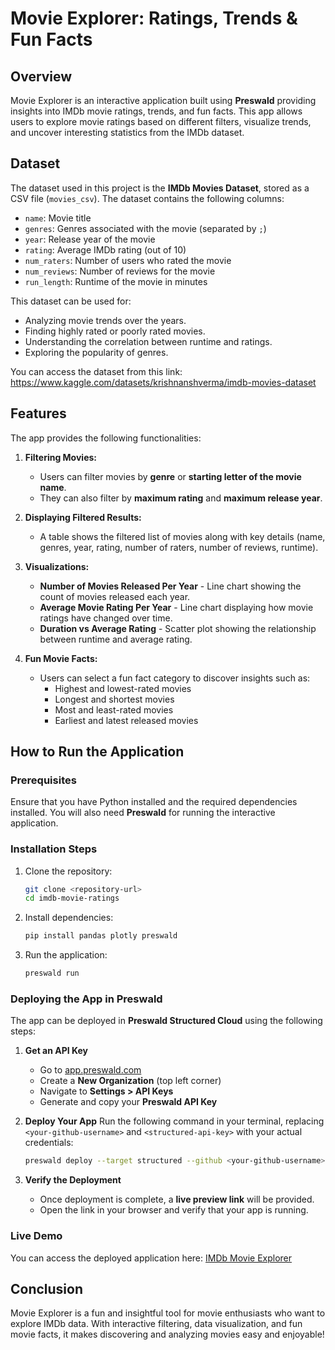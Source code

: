 # Movie Explorer: Ratings, Trends & Fun Facts

## Overview
Movie Explorer is an interactive application built using **Preswald** providing insights into IMDb movie ratings, trends, and fun facts. This app allows users to explore movie ratings based on different filters, visualize trends, and uncover interesting statistics from the IMDb dataset.

## Dataset
The dataset used in this project is the **IMDb Movies Dataset**, stored as a CSV file (`movies_csv`). The dataset contains the following columns:


- `name`: Movie title
- `genres`: Genres associated with the movie (separated by `;`)
- `year`: Release year of the movie
- `rating`: Average IMDb rating (out of 10)
- `num_raters`: Number of users who rated the movie
- `num_reviews`: Number of reviews for the movie
- `run_length`: Runtime of the movie in minutes

This dataset can be used for:
- Analyzing movie trends over the years.
- Finding highly rated or poorly rated movies.
- Understanding the correlation between runtime and ratings.
- Exploring the popularity of genres.

You can access the dataset from this link: https://www.kaggle.com/datasets/krishnanshverma/imdb-movies-dataset

## Features
The app provides the following functionalities:

1. **Filtering Movies:**
   - Users can filter movies by **genre** or **starting letter of the movie name**.
   - They can also filter by **maximum rating** and **maximum release year**.

2. **Displaying Filtered Results:**
   - A table shows the filtered list of movies along with key details (name, genres, year, rating, number of raters, number of reviews, runtime).

3. **Visualizations:**
   - **Number of Movies Released Per Year** - Line chart showing the count of movies released each year.
   - **Average Movie Rating Per Year** - Line chart displaying how movie ratings have changed over time.
   - **Duration vs Average Rating** - Scatter plot showing the relationship between runtime and average rating.

4. **Fun Movie Facts:**
   - Users can select a fun fact category to discover insights such as:
     - Highest and lowest-rated movies
     - Longest and shortest movies
     - Most and least-rated movies
     - Earliest and latest released movies

## How to Run the Application

### Prerequisites
Ensure that you have Python installed and the required dependencies installed. You will also need **Preswald** for running the interactive application.

### Installation Steps
1. Clone the repository:
   ```bash
   git clone <repository-url>
   cd imdb-movie-ratings
   ```

2. Install dependencies:
   ```bash
   pip install pandas plotly preswald
   ```

3. Run the application:
   ```bash
   preswald run
   ```

### Deploying the App in Preswald
The app can be deployed in **Preswald Structured Cloud** using the following steps:

1. **Get an API Key**
   - Go to [app.preswald.com](https://app.preswald.com)
   - Create a **New Organization** (top left corner)
   - Navigate to **Settings > API Keys**
   - Generate and copy your **Preswald API Key**

2. **Deploy Your App**
   Run the following command in your terminal, replacing `<your-github-username>` and `<structured-api-key>` with your actual credentials:
   ```bash
   preswald deploy --target structured --github <your-github-username> --api-key <structured-api-key> hello.py
   ```

3. **Verify the Deployment**
   - Once deployment is complete, a **live preview link** will be provided.
   - Open the link in your browser and verify that your app is running.

### Live Demo
You can access the deployed application here:
[IMDb Movie Explorer](https://imdb-movie-ratings-137736-yqzjdbfn-ndjz2ws6la-ue.a.run.app/)

## Conclusion
Movie Explorer is a fun and insightful tool for movie enthusiasts who want to explore IMDb data. With interactive filtering, data visualization, and fun movie facts, it makes discovering and analyzing movies easy and enjoyable!